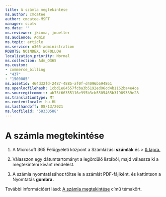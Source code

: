```yaml
---
title: A számla megtekintése
ms.author: cmcatee
author: cmcatee-MSFT
manager: scotv
ms.date: ''
ms.reviewer: jkinma, jmueller
ms.audience: Admin
ms.topic: article
ms.service: o365-administration
ROBOTS: NOINDEX, NOFOLLOW
localization_priority: Normal
ms.collection: Adm_O365
ms.custom:
- commerce_billing
- "437"
- "1500005"
ms.assetid: 464d32fd-2487-4885-af0f-d4096b694861
ms.openlocfilehash: 1cbd1e84557fcba3b5192ed06cd4b1162ba4e4ce
ms.sourcegitcommit: ab75f66355116e995b3cb5505465b31989339e28
ms.translationtype: MT
ms.contentlocale: hu-HU
ms.lasthandoff: 08/13/2021
ms.locfileid: "58330588"
---
```

# <a name="view-my-bill-or-invoice"></a>A számla megtekintése

1. A Microsoft 365 Felügyeleti központ a Számlázási **számlák** és \> [& lapra.](https://go.microsoft.com/fwlink/p/?linkid=848039)

2. Válasszon egy dátumtartományt a legördülő listából, majd válassza ki a megtekinteni kívánt rendelést.

3. A számla nyomtatásához töltse le a számlát PDF-fájlként, és kattintson a Nyomtatás **gombra.**

További információért lásd: [A számla megtekintése](https://docs.microsoft.com/microsoft-365/commerce/billing-and-payments/view-your-bill-or-invoice) című témakört.
